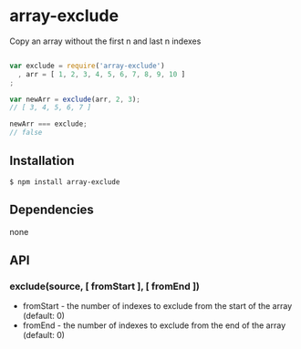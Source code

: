 # array-exclude

Copy an array without the first n and last n indexes

```javascript

var exclude = require('array-exclude')
  , arr = [ 1, 2, 3, 4, 5, 6, 7, 8, 9, 10 ]
;

var newArr = exclude(arr, 2, 3);
// [ 3, 4, 5, 6, 7 ]

newArr === exclude;
// false

```

## Installation

    $ npm install array-exclude

## Dependencies

none

## API

### exclude(source, [ fromStart ], [ fromEnd ])

  - fromStart - the number of indexes to exclude from the start of the array (default: 0)
  - fromEnd - the number of indexes to exclude from the end of the array (default: 0)